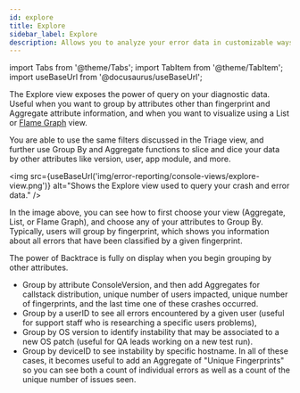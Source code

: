 ```yaml
---
id: explore
title: Explore
sidebar_label: Explore
description: Allows you to analyze your error data in customizable ways with powerful group and visualization tools in customizable ways.
---
```


import Tabs from '@theme/Tabs';
import TabItem from '@theme/TabItem';
import useBaseUrl from '@docusaurus/useBaseUrl';


The Explore view exposes the power of query on your diagnostic data. Useful when you want to group by attributes other than fingerprint and Aggregate attribute information, and when you want to visualize using a List or [Flame Graph](/error-reporting/web-console/flame-graphs/) view.

You are able to use the same filters discussed in the Triage view, and further use Group By and Aggregate functions to slice and dice your data by other attributes like version, user, app module, and more.

<img src={useBaseUrl('img/error-reporting/console-views/explore-view.png')} alt="Shows the Explore view used to query your crash and error data." />

In the image above, you can see how to first choose your view (Aggregate, List, or Flame Graph), and choose any of your attributes to Group By. Typically, users will group by fingerprint, which shows you information about all errors that have been classified by a given fingerprint.

The power of Backtrace is fully on display when you begin grouping by other attributes.

- Group by attribute ConsoleVersion, and then add Aggregates for callstack distribution, unique number of users impacted, unique number of fingerprints, and the last time one of these crashes occurred.
- Group by a userID to see all errors encountered by a given user (useful for support staff who is researching a specific users problems),
- Group by OS version to identify instability that may be associated to a new OS patch (useful for QA leads working on a new test run).
- Group by deviceID to see instability by specific hostname. In all of these cases, it becomes useful to add an Aggregate of "Unique Fingerprints" so you can see both a count of individual errors as well as a count of the unique number of issues seen.
